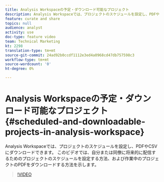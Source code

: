 ```yaml
---
title: Analysis Workspaceの予定・ダウンロード可能なプロジェクト
description: Analysis Workspaceでは、プロジェクトのスケジュールを設定し、PDFやCSVにダウンロードできます。 このビデオでは、自分または同僚に将来的に配信するためのプロジェクトのスケジュールを設定する方法、および作業中のプロジェクトのPDFをダウンロードする方法を示します。
feature: curate and share
topics: null
audience: analyst
activity: use
doc-type: feature video
team: Technical Marketing
kt: 2298
translation-type: tm+mt
source-git-commit: 24ad92b0ccdf1112e3ed4a0968cd47db757598c3
workflow-type: tm+mt
source-wordcount: '0'
ht-degree: 0%

---
```



# Analysis Workspaceの予定・ダウンロード可能なプロジェクト{#scheduled-and-downloadable-projects-in-analysis-workspace}

Analysis Workspaceでは、プロジェクトのスケジュールを設定し、PDFやCSVにダウンロードできます。 このビデオでは、自分または同僚に将来的に配信するためのプロジェクトのスケジュールを設定する方法、および作業中のプロジェクトのPDFをダウンロードする方法を示します。

>[!VIDEO](https://video.tv.adobe.com/v/24709/?quality=12)
